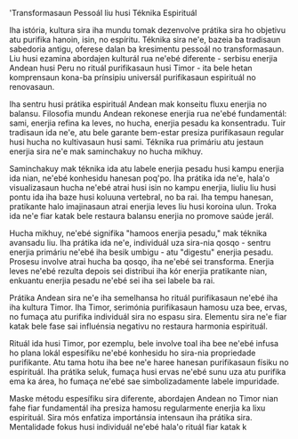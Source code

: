 'Transformasaun Pessoál liu husi Téknika Espirituál

Iha istória, kultura sira iha mundu tomak dezenvolve prátika sira ho objetivu atu purifika hanoin, isin, no espíritu. Téknika sira ne'e, bazeia ba tradisaun sabedoria antigu, oferese dalan ba kresimentu pessoál no transformasaun. Liu husi ezamina abordajen kulturál rua ne'ebé diferente - serbisu enerjia Andean husi Peru no rituál purifikasaun husi Timor - ita bele hetan komprensaun kona-ba prínsipiu universál purifikasaun espirituál no renovasaun.

Iha sentru husi prátika espirituál Andean mak konseitu fluxu enerjia no balansu. Filosofia mundu Andean rekonese enerjia rua ne'ebé fundamentál: sami, enerjia refina ka leves, no hucha, enerjia pesadu ka konsentradu. Tuir tradisaun ida ne'e, atu bele garante bem-estar presiza purifikasaun regular husi hucha no kultivasaun husi sami. Téknika rua primáriu atu jestaun enerjia sira ne'e mak saminchakuy no hucha mikhuy.

Saminchakuy mak téknika ida atu labele enerjia pesadu husi kampu enerjia ida nian, ne'ebé konhesidu hanesan poq'po. Iha prátika ida ne'e, hala'o visualizasaun hucha ne'ebé atrai husi isin no kampu enerjia, liuliu liu husi pontu ida iha baze husi koluuna vertebral, no ba rai. Iha tempu hanesan, pratikante halo imajinasaun atrai enerjia leves liu husi koroina ulun. Troka ida ne'e fiar katak bele restaura balansu enerjia no promove saúde jerál.

Hucha mikhuy, ne'ebé signifika "hamoos enerjia pesadu," mak téknika avansadu liu. Iha prátika ida ne'e, individuál uza sira-nia qosqo - sentru enerjia primáriu ne'ebé iha besik umbigu - atu "digestu" enerjia pesadu. Prosesu involve atrai hucha ba qosqo, iha ne'ebé sei transforma. Enerjia leves ne'ebé rezulta depois sei distribui iha kór enerjia pratikante nian, enkuantu enerjia pesadu ne'ebé sei iha sei labele ba rai.

Prátika Andean sira ne'e iha semelhansa ho rituál purifikasaun ne'ebé iha iha kultura Timor. Iha Timor, serimónia purifikasaun hamosu uza bee, ervas, no fumaça atu purifika individuál sira no espasu sira. Elementu sira ne'e fiar katak bele fase sai influénsia negativu no restaura harmonia espirituál.

Rituál ida husi Timor, por ezemplu, bele involve toal iha bee ne'ebé infusa ho plana lokál espesífiku ne'ebé konhesidu ho sira-nia propriedade purifikante. Atu tama hotu iha bee ne'e haree hanesan purifikasaun físiku no espirituál. Iha prátika seluk, fumaça husi ervas ne'ebé sunu uza atu purifika ema ka área, ho fumaça ne'ebé sae simbolizadamente labele impuridade.

Maske métodu espesífiku sira diferente, abordajen Andean no Timor nian fahe fiar fundamentál iha presiza hamosu regularmente enerjia ka lixu espirituál. Sira mós enfatiza importánsia intensaun iha prátika sira. Mentalidade fokus husi individuál ne'ebé hala'o rituál fiar katak k
